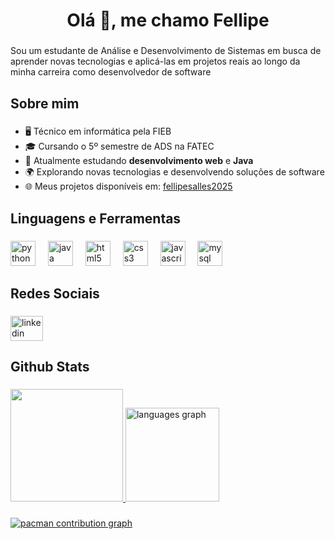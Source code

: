 <h1 align="center">Olá 👋, me chamo Fellipe</h1>

###

<p align="left">Sou um estudante de Análise e Desenvolvimento de Sistemas em busca de aprender novas tecnologias e aplicá-las em projetos reais ao longo da minha carreira como desenvolvedor de software</p>

###

<h2 align="left">Sobre mim</h2>

###

- 🖥️ Técnico em informática pela FIEB 
- 🎓 Cursando o 5º semestre de ADS na FATEC
- 📖 Atualmente estudando **desenvolvimento web** e **Java**
- 🌍 Explorando novas tecnologias e desenvolvendo soluções de software
- 🌐 Meus projetos disponíveis em: [fellipesalles2025](https://github.com/fellipesalles2025?tab=repositories)

###

<h2 align="left">Linguagens e Ferramentas</h2>

###

<div align="left">
  <img src="https://cdn.jsdelivr.net/gh/devicons/devicon/icons/python/python-original.svg" height="40" alt="python logo"  />
  <img width="12" />
  <img src="https://cdn.jsdelivr.net/gh/devicons/devicon/icons/java/java-original.svg" height="40" alt="java logo"  />
  <img width="12" />
  <img src="https://cdn.jsdelivr.net/gh/devicons/devicon/icons/html5/html5-original.svg" height="40" alt="html5 logo"  />
  <img width="12" />
  <img src="https://cdn.jsdelivr.net/gh/devicons/devicon/icons/css3/css3-original.svg" height="40" alt="css3 logo"  />
  <img width="12" />
  <img src="https://cdn.jsdelivr.net/gh/devicons/devicon/icons/javascript/javascript-original.svg" height="40" alt="javascript logo"  />
  <img width="12" />
  <img src="https://cdn.jsdelivr.net/gh/devicons/devicon/icons/mysql/mysql-original.svg" height="40" alt="mysql logo"  />
</div>

###

<h2 align="left">Redes Sociais</h2>

###

<div align="left">
  <a href="https://www.linkedin.com/in/fellipe-salles/" target="_blank">
    <img src="https://raw.githubusercontent.com/maurodesouza/profile-readme-generator/master/src/assets/icons/social/linkedin/default.svg" width="52" height="40" alt="linkedin logo"  />
  </a>
</div>

###

<h2 align="left">Github Stats</h2>

###

<a href="https://github.com/fellipesalles2025">
  <img height="180em" src="https://github-readme-stats.vercel.app/api?username=fellipesalles2025&show_icons=true&theme=radical&include_all_commits=true&count_private=true"/>
  <img src="https://github-readme-stats.vercel.app/api/top-langs?username=fellipesalles2025&locale=en&hide_title=false&layout=compact&card_width=320&langs_count=5&theme=gotham&hide_border=false&order=2" height="150" alt="languages graph"  />


###

<picture>
  <source media="(prefers-color-scheme: dark)" srcset="https://raw.githubusercontent.com/fellipesalles2025/fellipesalles2025/output/pacman-contribution-graph-dark.svg">
  <source media="(prefers-color-scheme: light)" srcset="https://raw.githubusercontent.com/fellipesalles2025/fellipesalles2025/output/pacman-contribution-graph.svg">
  <img alt="pacman contribution graph" src="https://raw.githubusercontent.com/fellipesalles2025/fellipesalles2025/output/pacman-contribution-graph.svg">
</picture>

###
